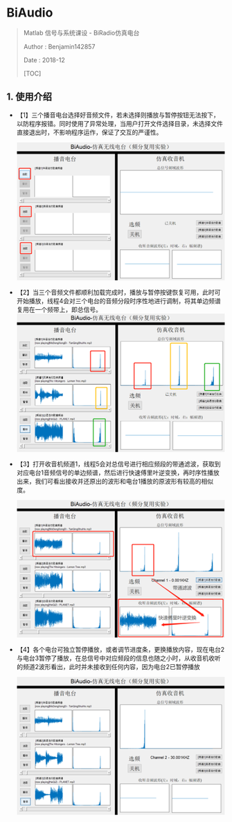 # BiAudio
> Matlab 信号与系统课设 - BiRadio仿真电台
>
> Author : Benjamin142857
>
> Date : 2018-12
>
> [TOC]



## 1. 使用介绍

* 【1】三个播音电台选择好音频文件，若未选择则播放与暂停按钮无法按下，以防程序报错。同时使用了异常处理，当用户打开文件选择目录，未选择文件直接退出时，不影响程序运作，保证了交互的严谨性。

  ![1](img/1.png)



* 【2】当三个音频文件都顺利加载完成时，播放与暂停按键恢复可用，此时可开始播放，线程4会对三个电台的音频分段时序性地进行调制，将其单边频谱复用在一个频带上，即总信号。![2](img/2.png)



* 【3】打开收音机频道1，线程5会对总信号进行相应频段的带通滤波，获取到对应电台1音频信号的单边频谱，然后进行快速傅里叶逆变换，再时序性播放出来，我们可看出接收并还原出的波形和电台1播放的原波形有较高的相似度。

  ![3](img/3.png)



* 【4】各个电台可独立暂停播放，或者调节进度条，更换播放内容，现在电台2与电台3暂停了播放，在总信号中对应频段的信息也随之小时，从收音机收听的频道2波形看出，此时并未接收到任何内容，因为电台2已暂停播放

  ![4](img/4.png)

